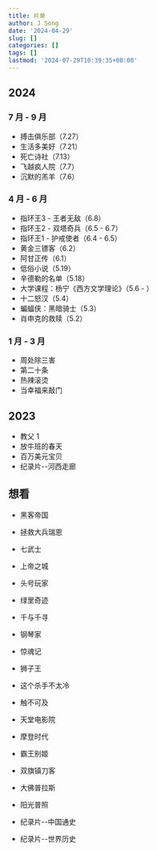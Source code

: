 ```yaml
---
title: 片单
author: J Song
date: '2024-04-29'
slug: []
categories: []
tags: []
lastmod: '2024-07-29T10:39:35+08:00'
---
```

## 2024

### 7 月 - 9 月

- 搏击俱乐部（7.27）
- 生活多美好（7.21）
- 死亡诗社（7.13）
- 飞越疯人院（7.7）
- 沉默的羔羊（7.6）

### 4 月 - 6 月

- 指环王3 - 王者无敌（6.8）
- 指环王2 - 双塔奇兵（6.5 - 6.7）
- 指环王1 - 护戒使者（6.4 - 6.5）
- 黄金三镖客（6.2）
- 阿甘正传（6.1）
- 低俗小说（5.19）
- 辛德勒的名单（5.18）
- 大学课程：杨宁《西方文学理论》（5.6 - ）
- 十二怒汉（5.4）
- 蝙蝠侠：黑暗骑士（5.3）
- 肖申克的救赎（5.2）

### 1 月 - 3 月
- 周处除三害
- 第二十条
- 热辣滚烫
- 当幸福来敲门

## 2023
- 教父 1
- 放牛班的春天
- 百万美元宝贝
- 纪录片--河西走廊


## 想看

- 黑客帝国
- 拯救大兵瑞恩
- 七武士
- 上帝之城
- 头号玩家
- 绿里奇迹
- 千与千寻
- 钢琴家
- 惊魂记
- 狮子王
- 这个杀手不太冷
- 触不可及
- 天堂电影院
- 摩登时代

- 霸王别姬
- 双旗镇刀客
- 大佛普拉斯
- 阳光普照
- 纪录片--中国通史
- 纪录片--世界历史

